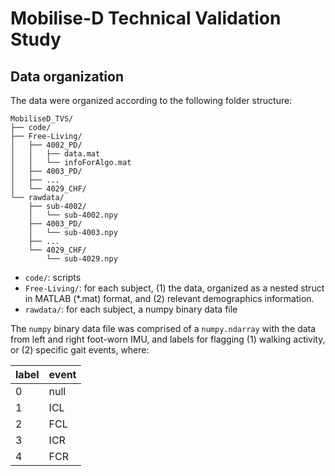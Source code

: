 # Mobilise-D Technical Validation Study

## Data organization
The data were organized according to the following folder structure:
```
MobiliseD_TVS/
├── code/
├── Free-Living/
│   ├── 4002_PD/
│   │   ├── data.mat
│   │   └── infoForAlgo.mat
│   ├── 4003_PD/
│   ├── ...
│   └── 4029_CHF/
└── rawdata/
    ├── sub-4002/
    │   └── sub-4002.npy
    ├── 4003_PD/
    │   └── sub-4003.npy
    ├── ...
    └── 4029_CHF/
        └── sub-4029.npy
```

- `code/`: scripts
- `Free-Living/`: for each subject, (1) the data, organized as a nested struct in MATLAB (*.mat) format, and (2) relevant demographics information.
- `rawdata/`: for each subject, a numpy binary data file

The `numpy` binary data file was comprised of a `numpy.ndarray` with the data from left and right foot-worn IMU, and labels for flagging (1) walking activity, or (2) specific gait events, where:

| label | event |
|-------|-------|
|   0   | null  |
|   1   | ICL   |
|   2   | FCL   |
|   3   | ICR   |
|   4   | FCR   |
